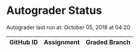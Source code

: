 # Autograder Status
Autograder last run at: October 05, 2018 at 04:20

| GitHub ID | Assignment | Graded Branch |
|-----------|------------|---------------|
